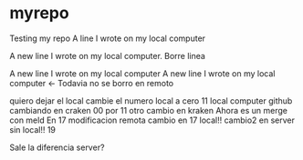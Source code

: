 # myrepo
Testing my repo
A line I wrote on my local computer

A new line I wrote on my local computer. Borre linea


A new line I wrote on my local computer
A new line I wrote on my local computer <- Todavia no se borro en remoto


quiero dejar el local
cambie el numero local a cero
11 local computer github cambiando en craken 00 por 11
otro cambio en kraken
Ahora es un merge con meld
En 17 modificacion remota
cambio en 17 local!!
cambio2 en server sin local!! 19


Sale la diferencia server?
